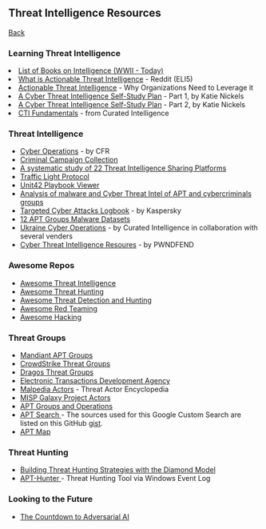 ## Threat Intelligence Resources
<a href="ti">Back</a>
<h3>Learning Threat Intelligence</h3>
    <li><a href="https://github.com/sapphirex00/Intelligence-books" target="_blank">List of Books on Intelligence (WWII - Today)</a></li>
    <li><a href="https://www.reddit.com/r/cybersecurity/comments/11am7ny/what_is_actionable_threat_intelligence/" target="_blank">What is Actionable Threat Intelligence</a> - Reddit (ELI5)</li>
    <li><a href="https://cyware.com/educational-guides/cyber-threat-intelligence/why-do-organizations-need-to-leverage-actionable-threat-intelligence-de7d" target="_blank">Actionable Threat Intelligence</a> - Why Organizations Need to Leverage it</li>
    <li><a href="https://medium.com/katies-five-cents/a-cyber-threat-intelligence-self-study-plan-part-1-968b5a8daf9a" target="_blank">A Cyber Threat Intelligence Self-Study Plan</a> - Part 1, by Katie Nickels</li>
    <li><a href="https://medium.com/katies-five-cents/a-cyber-threat-intelligence-self-study-plan-part-2-d04b7a529d36" target="_blank">A Cyber Threat Intelligence Self-Study Plan</a> - Part 2, by Katie Nickels</li>
    <li><a href="https://github.com/curated-intel/CTI-fundamentals" target="_blank">CTI Fundamentals</a> - from Curated Intelligence</li>
</ul>
<h3>Threat Intelligence</h3>
<ul>
    <li><a href="https://www.cfr.org/cyber-operations/" target="_blank">Cyber Operations</a> - by CFR</li>
    <li><a href="https://github.com/CyberMonitor/APT_CyberCriminal_Campagin_Collections" target="_blank">Criminal Campaign Collection</a></li>
    <li><a href="https://aisel.aisnet.org/wi2017/track08/paper/3/" target="_blank">A systematic study of 22 Threat Intelligence Sharing Platforms</a></li>
    <li><a href="https://www.cisa.gov/news-events/news/traffic-light-protocol-tlp-definitions-and-usage" target="_blank">Traffic Light Protocol</a></li>
    <li><a href="https://pan-unit42.github.io/playbook_viewer/" target="_blank">Unit42 Playbook Viewer</a></li>
    <li><a href="https://github.com/StrangerealIntel/CyberThreatIntel" target="_blank">Analysis of malware and Cyber Threat Intel of APT and cybercriminals groups</a></li>
    <li><a href="https://apt.securelist.com/" target="_blank">Targeted Cyber Attacks Logbook</a> - by Kaspersky</li>
    <li><a href="https://github.com/cyber-research/APTMalware" target="_blank">12 APT Groups Malware Datasets</a></li>
    <li><a href="https://github.com/curated-intel/Ukraine-Cyber-Operations" target="_blank">Ukraine Cyber Operations</a> - by Curated Intelligence in collaboration with several venders</a></li>
    <li><a href="https://www.pwndefend.com/2023/02/26/cyber-threat-intelligence-resources/" target="_blank">Cyber Threat Intelligence Resoures</a> - by PWNDFEND</li>
</ul>
<h3>Awesome Repos</h3>
<ul> 
    <li><a href="https://github.com/hslatman/awesome-threat-intelligence" target="_blank">Awesome Threat Intelligence</a></li>
    <li><a href="https://github.com/threat-hunting/awesome_Threat-Hunting" target="_blank">Awesome Threat Hunting</a></li>
    <li><a href="https://github.com/threat-hunting/awesome-threat-detection" target="_blank">Awesome Threat Detection and Hunting</a></li>
    <li><a href="https://github.com/threat-hunting/Awesome-Red-Teaming" target="_blank">Awesome Red Teaming</a></li>
    <li><a href="https://github.com/threat-hunting/awesome-hacking" target="_blank">Awesome Hacking</a></li>
</ul>
<h3>Threat Groups</h3>
<ul> 
    <li><a href="https://www.mandiant.com/resources/insights/apt-groups" target="_blank">Mandiant APT Groups</a></li>
    <li><a href="https://adversary.crowdstrike.com/en-US/" target="_blank">CrowdStrike Threat Groups</a></li>
    <li><a href="https://www.dragos.com/threat-groups/" target="_blank">Dragos Threat Groups</a></li>
    <li><a href="URL" target="_blank">Electronic Transactions Development Agency</a></li>
    <li><a href="https://malpedia.caad.fkie.fraunhofer.de/actors" target="_blank">Malpedia Actors</a> - Threat Actor Encyclopedia</li>
    <li><a href="https://github.com/MISP/misp-galaxy" target="_blank">MISP Galaxy Project Actors</a></li>
    <li><a href="https://docs.google.com/spreadsheets/u/1/d/1H9_xaxQHpWaa4O_Son4Gx0YOIzlcBWMsdvePFX68EKU/pubhtml#" target="_blank">APT Groups and Operations</a></li>
    <li><a href="https://cse.google.com/cse?cx=003248445720253387346:turlh5vi4xc" target="_blank">APT Search </a> - The sources used for this Google Custom Search are listed on this GitHub <a href="https://gist.github.com/Neo23x0/c4f40629342769ad0a8f3980942e21d3" target="_blank">gist</a>.</li>
    <li><a href="https://aptmap.netlify.app/" target="_blank">APT Map</a></li>
</ul>
<h3>Threat Hunting</h3>
<ul>
    <li><a href="https://www.activeresponse.org/building-threat-hunting-strategy-with-the-diamond-model/" target="_blank">Building Threat Hunting Strategies with the Diamond Model</a></li>
    <li><a href="https://shells.systems/introducing-apt-hunter-threat-hunting-tool-via-windows-event-log/" target="_blank">APT-Hunter </a> - Threat Hunting Tool via Windows Event Log</li>
</ul>
<h3>Looking to the Future</h3>
<ul>
    <li><a href="https://businessinsights.bitdefender.com/race-against-the-machine-" target="_blank">The Countdown to Adversarial AI</a></li>
</ul>